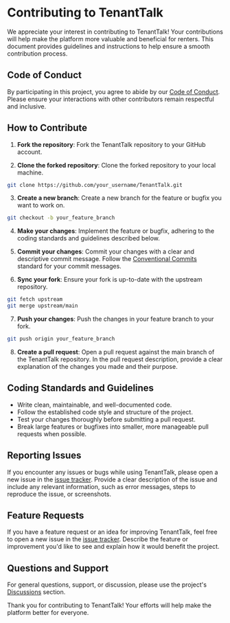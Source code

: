# Contributing to TenantTalk

We appreciate your interest in contributing to TenantTalk! Your contributions will help make the platform more valuable and beneficial for renters. This document provides guidelines and instructions to help ensure a smooth contribution process.

## Code of Conduct

By participating in this project, you agree to abide by our [Code of Conduct](CODE_OF_CONDUCT.md). Please ensure your interactions with other contributors remain respectful and inclusive.

## How to Contribute

1. **Fork the repository**: Fork the TenantTalk repository to your GitHub account.

2. **Clone the forked repository**: Clone the forked repository to your local machine.

```bash
git clone https://github.com/your_username/TenantTalk.git
```

3. **Create a new branch**: Create a new branch for the feature or bugfix you want to work on.

```bash
git checkout -b your_feature_branch
```

4. **Make your changes**: Implement the feature or bugfix, adhering to the coding standards and guidelines described below.

5. **Commit your changes**: Commit your changes with a clear and descriptive commit message. Follow the [Conventional Commits](https://www.conventionalcommits.org/) standard for your commit messages.

6. **Sync your fork**: Ensure your fork is up-to-date with the upstream repository.

```bash
git fetch upstream
git merge upstream/main
```

7. **Push your changes**: Push the changes in your feature branch to your fork.

```bash
git push origin your_feature_branch
```

8. **Create a pull request**: Open a pull request against the main branch of the TenantTalk repository. In the pull request description, provide a clear explanation of the changes you made and their purpose.

## Coding Standards and Guidelines

- Write clean, maintainable, and well-documented code.
- Follow the established code style and structure of the project.
- Test your changes thoroughly before submitting a pull request.
- Break large features or bugfixes into smaller, more manageable pull requests when possible.

## Reporting Issues

If you encounter any issues or bugs while using TenantTalk, please open a new issue in the [issue tracker](https://github.com/abenteuerzeit/tenant-talk/issues). Provide a clear description of the issue and include any relevant information, such as error messages, steps to reproduce the issue, or screenshots.

## Feature Requests

If you have a feature request or an idea for improving TenantTalk, feel free to open a new issue in the [issue tracker](https://github.com/abenteuerzeit/tenant-talk/issues). Describe the feature or improvement you'd like to see and explain how it would benefit the project.

## Questions and Support

For general questions, support, or discussion, please use the project's [Discussions]([https://github.com/abenteuerzeit/TenantTalk/discussions](https://github.com/abenteuerzeit/tenant-talk/issues)) section.

Thank you for contributing to TenantTalk! Your efforts will help make the platform better for everyone.
